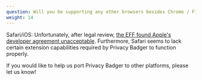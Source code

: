 ```yaml
---
question: Will you be supporting any other browsers besides Chrome / Firefox / Opera?
weight: 14
---
```


Safari/iOS: Unfortunately, after legal review, [the EFF found Apple's developer agreement unacceptable](https://www.eff.org/deeplinks/2014/12/sorry-iphone-users-apples-dev-agreement-means-no-eff-mobile-app-iphone). Furthermore, Safari seems to lack certain extension capabilities required by Privacy Badger to function properly.

If you would like to help us port Privacy Badger to other platforms, please let us know!
